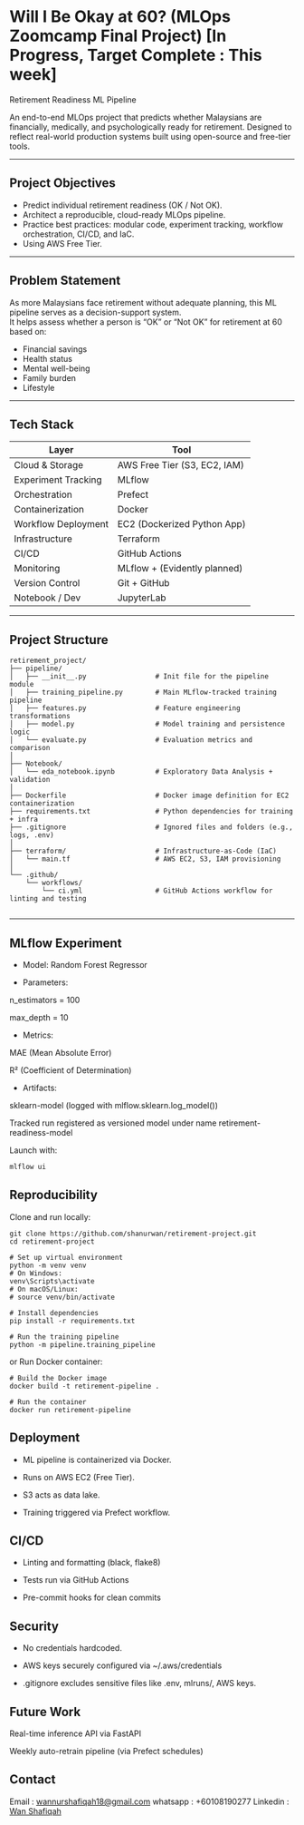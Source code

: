 # Will I Be Okay at 60? (MLOps Zoomcamp Final Project) [In Progress, Target Complete : This week]

Retirement Readiness ML Pipeline

An end-to-end MLOps project that predicts whether Malaysians are financially, medically, and psychologically ready for retirement. Designed to reflect real-world production systems built using open-source and free-tier tools.

---

## Project Objectives

- Predict individual retirement readiness (OK / Not OK).
- Architect a reproducible, cloud-ready MLOps pipeline.
- Practice best practices: modular code, experiment tracking, workflow orchestration, CI/CD, and IaC.
- Using AWS Free Tier.

---

## Problem Statement

As more Malaysians face retirement without adequate planning, this ML pipeline serves as a decision-support system.  
It helps assess whether a person is “OK” or “Not OK” for retirement at 60 based on:
- Financial savings
- Health status
- Mental well-being
- Family burden
- Lifestyle

---

## Tech Stack

| Layer                | Tool                                             |
|---------------------|--------------------------------------------------|
| Cloud & Storage     | AWS Free Tier (S3, EC2, IAM)                     |
| Experiment Tracking | MLflow                                           |
| Orchestration       | Prefect                                          |
| Containerization    | Docker                                           |
| Workflow Deployment | EC2 (Dockerized Python App)                      |
| Infrastructure      | Terraform                                        |
| CI/CD               | GitHub Actions                                   |
| Monitoring          | MLflow + (Evidently planned)                     |
| Version Control     | Git + GitHub                                     |
| Notebook / Dev      | JupyterLab                                       |

---

##  Project Structure

```
retirement_project/
├── pipeline/
│   ├── __init__.py                 # Init file for the pipeline module
│   ├── training_pipeline.py        # Main MLflow-tracked training pipeline
│   ├── features.py                 # Feature engineering transformations
│   ├── model.py                    # Model training and persistence logic
│   └── evaluate.py                 # Evaluation metrics and comparison
│
├── Notebook/
│   └── eda_notebook.ipynb          # Exploratory Data Analysis + validation
│
├── Dockerfile                      # Docker image definition for EC2 containerization
├── requirements.txt                # Python dependencies for training + infra
├── .gitignore                      # Ignored files and folders (e.g., logs, .env)
│
├── terraform/                      # Infrastructure-as-Code (IaC)                  
│   └── main.tf                     # AWS EC2, S3, IAM provisioning
│
└── .github/
    └── workflows/
        └── ci.yml                  # GitHub Actions workflow for linting and testing
               

```
---

## MLflow Experiment

- Model: Random Forest Regressor

- Parameters:

n_estimators = 100

max_depth = 10

- Metrics:

MAE (Mean Absolute Error)

R² (Coefficient of Determination)

- Artifacts:

sklearn-model (logged with mlflow.sklearn.log_model())

Tracked run registered as versioned model under name retirement-readiness-model

Launch with:
```bash
mlflow ui
```

## Reproducibility
Clone and run locally:

```
git clone https://github.com/shanurwan/retirement-project.git
cd retirement-project

# Set up virtual environment
python -m venv venv
# On Windows:
venv\Scripts\activate
# On macOS/Linux:
# source venv/bin/activate

# Install dependencies
pip install -r requirements.txt

# Run the training pipeline
python -m pipeline.training_pipeline

```

or Run Docker container:

```
# Build the Docker image
docker build -t retirement-pipeline .

# Run the container
docker run retirement-pipeline

```

## Deployment

- ML pipeline is containerized via Docker.

- Runs on AWS EC2 (Free Tier).

- S3 acts as data lake.

- Training triggered via Prefect workflow.

##  CI/CD

- Linting and formatting (black, flake8)

- Tests run via GitHub Actions

- Pre-commit hooks for clean commits

##  Security
- No credentials hardcoded.

- AWS keys securely configured via ~/.aws/credentials

- .gitignore excludes sensitive files like .env, mlruns/, AWS keys.

## Future Work

Real-time inference API via FastAPI

Weekly auto-retrain pipeline (via Prefect schedules)

## Contact 
Email : wannurshafiqah18@gmail.com
whatsapp : +60108190277
Linkedin : [Wan Shafiqah](www.linkedin.com/in/wan-shafiqah-852636223)
